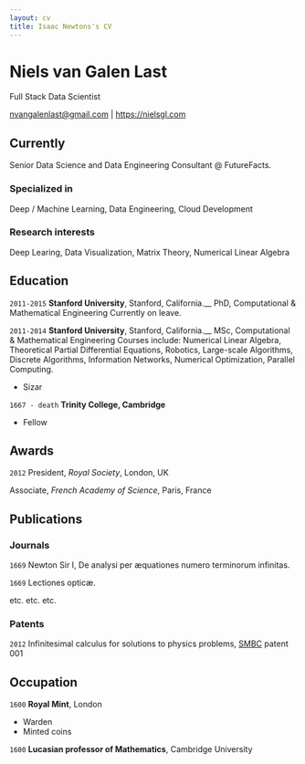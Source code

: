 ```yaml
---
layout: cv
title: Isaac Newtons's CV
---
```

# Niels van Galen Last
Full Stack Data Scientist

<div id="webaddress">
<a href="nvangalenlast@gmail.com">nvangalenlast@gmail.com</a>
| <a href="https://nielsgl.com">https://nielsgl.com</a>
</div>


## Currently

Senior Data Science and Data Engineering Consultant @ FutureFacts.

### Specialized in

Deep / Machine Learning, Data Engineering, Cloud Development


### Research interests

Deep Learing, Data Visualization, Matrix Theory, Numerical Linear Algebra


## Education

`2011-2015`
__Stanford University__, Stanford, California.__
PhD, Computational & Mathematical Engineering
Currently on leave.

`2011-2014`
__Stanford University__, Stanford, California.__
MSc, Computational & Mathematical Engineering
Courses include: Numerical Linear Algebra, Theoretical Partial Differential Equations,
Robotics, Large-scale Algorithms, Discrete Algorithms, Information Networks,
Numerical Optimization, Parallel Computing.


- Sizar

`1667 - death`
__Trinity College, Cambridge__

- Fellow



## Awards

`2012`
President, *Royal Society*, London, UK

Associate, *French Academy of Science*, Paris, France



## Publications

<!-- A list is also available [online](http://scholar.google.co.uk/citations?user=LTOTl0YAAAAJ) -->

### Journals

`1669`
Newton Sir I, De analysi per æquationes numero terminorum infinitas. 

`1669`
Lectiones opticæ.

etc. etc. etc.

### Patents

`2012`
Infinitesimal calculus for solutions to physics problems, [SMBC](http://www.techdirt.com/articles/20121011/09312820678/if-patents-had-been-around-time-newton.shtml) patent 001


## Occupation

`1600`
__Royal Mint__, London

- Warden
- Minted coins

`1600`
__Lucasian professor of Mathematics__, Cambridge University



<!-- ### Footer

Last updated: May 2013 -->
